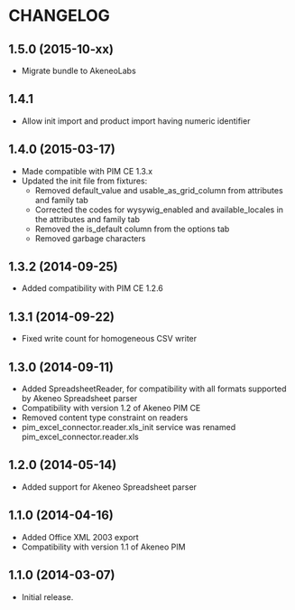 # CHANGELOG

## 1.5.0 (2015-10-xx)
 - Migrate bundle to AkeneoLabs
 
## 1.4.1
 - Allow init import and product import having numeric identifier

## 1.4.0 (2015-03-17)
 - Made compatible with PIM CE 1.3.x
 - Updated the init file from fixtures:
    - Removed default_value and usable_as_grid_column from attributes and family tab
    - Corrected the codes for wysywig_enabled and available_locales in the attributes and family tab
    - Removed the is_default column from the options tab
    - Removed garbage characters

## 1.3.2 (2014-09-25)
 - Added compatibility with PIM CE 1.2.6

## 1.3.1 (2014-09-22)
 - Fixed write count for homogeneous CSV writer

## 1.3.0 (2014-09-11)
 - Added SpreadsheetReader, for compatibility with all formats supported by Akeneo Spreadsheet parser
 - Compatibility with version 1.2 of Akeneo PIM CE
 - Removed content type constraint on readers
 - pim_excel_connector.reader.xls_init service was renamed pim_excel_connector.reader.xls

## 1.2.0 (2014-05-14)
- Added support for Akeneo Spreadsheet parser

## 1.1.0 (2014-04-16)
- Added Office XML 2003 export
- Compatibility with version 1.1 of Akeneo PIM

## 1.1.0 (2014-03-07)
 - Initial release.
